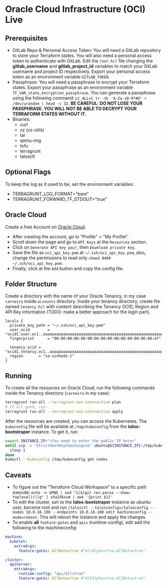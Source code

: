 # Oracle Cloud Infrastructure (OCI) Live

## Prerequisites

- GitLab Repo & Personal Access Token: You will need a GitLab repository to store your Terraform states. You will also need a personal access token to authenticate with GitLab. Edit the `root.hcl` file changing the **gitlab_username** and **gitlab_project_id** variables to match your GitLab username and project ID respectively. Export your personal access token as an environment variable `GITLAB_TOKEN`.
- Passphrase: You will need a passphrase to encrypt your Terraform states. Export your passphrase as an environment variable `TF_VAR_state_encryption_passphrase`. You can generate a passphrase using the following command: `LC_ALL=C tr -dc 'A-Za-z0-9*#@' < /dev/urandom | head -c 32`. **BE CAREFUL: DO NOT LOSE YOUR PASSPHRASE. YOU WILL NOT BE ABLE TO DECRYPT YOUR TERRAFORM STATES WITHOUT IT.**
- Binaries:
  - curl
  - xz (xz-utils)
  - tar
  - qemu-img
  - tofu
  - terragrunt
  - talosctl

## Optional Flags

To keep the log as it used to be, set the environment variables:

- TERRAGRUNT_LOG_FORMAT="bare"
- TERRAGRUNT_FORWARD_TF_STDOUT="true"

## Oracle Cloud

Create a free Account on [Oracle Cloud](https://signup.cloud.oracle.com/?sourceType=_ref_coc-asset-opcSignIn&language=en_US?redirect_uri=https://cloud.oracle.com/).

- After creating the account, go to "Profile" > "My Profile".
- Scroll down the page and go to `API Keys` at the `Resources` section.
- Click on `Generate API key pair`, then `Download private key`.
- Save the file as `oci_api_key.pem` at `~/.ssh/oci_api_key.pem`, also, change the permissions to read only `chmod 0400 ~/.ssh/oci_api_key.pem`.
- Finally, click at the `Add` button and copy the config file.

## Folder Structure

Create a directory with the name of your Oracle Tenancy, in my case `carneiro` inside `accounts` directory. Inside your tenancy directory, create file named `tenancy.hcl` with content describing the Tenancy OCID, Region and API Key information (TODO: make a better approach for the login part).

```hcl
locals {
  private_key_path = "~/.ssh/oci_api_key.pem"
  user_ocid        = "ocid1.user.oc1..aaaaaaaaaaaaaaaaaaaaaaaaaaaaaaaaaaaaaaaaaaaaaaaaaaaaaaaaaaaa"
  fingerprint      = "00:00:00:00:00:00:00:00:00:00:00:00:00:00:00:ef"

  tenancy_ocid = "ocid1.tenancy.oc1..aaaaaaaaaaaaaaaaaaaaaaaaaaaaaaaaaaaaaaaaaaaaaaaaaaaaaaaaaaaa"
  region       = "sa-vinhedo-1"
}
```

## Running

To create all the resources on Oracle Cloud, run the following commands inside the Tenancy directory (`carneiro` in my case):

```bash
terragrunt run-all --terragrunt-non-interactive plan
# If all good, run:
terragrunt run-all --terragrunt-non-interactive apply
```

After the resources are created, you can access the Kubernetes. The `kubeconfig` file will be available at `/tmp/kubeconfig` from the **talos-bootstraper** instance. To get it, run:

```bash
export INSTANCE_IP="<You need to enter the public IP here>"
until scp -o "StrictHostKeyChecking=no" ubuntu@${INSTANCE_IP}:/tmp/kubeconfig /tmp/kubeconfig; do
  sleep 1
done
kubectl --kubeconfig /tmp/kubeconfig get nodes
```

## Caveats

- To figure out the "Terraform Cloud Workspace" to a specific path execute: `echo -n $PWD | sed "s|$(git rev-parse --show-toplevel)/||g" | sha256sum | awk '{print $1}'`
- To edit the cluster, ssh to the **talos-bootstraper** instance as ubuntu user, become root and run `/talosctl --talosconfig=/talosconfig --nodes 10.0.16.100 --endpoints 10.0.16.100 edit machineconfig --mode=reboot`. This will reboot the instance and apply the changes.
- To enable **all** `feature-gates` and `apis` (runtime-config), edit add the following to the machineconfig:

```yaml
machine:
  kubelet:
    extraArgs:
      feature-gates: AllBeta=true #"AllAlpha=true,AllBeta=true"

cluster:
  apiServer:
    extraArgs:
      runtime-config: "api/all=true"
      feature-gates: AllBeta=true #"AllAlpha=true,AllBeta=true"
```
